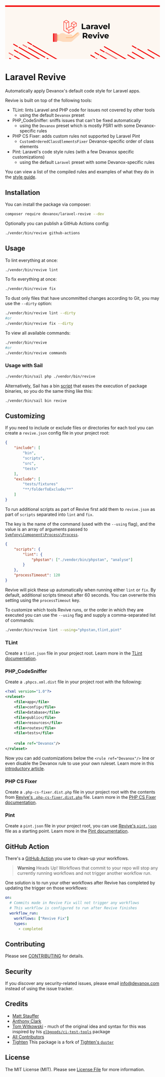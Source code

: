 ![Project Banner](https://raw.githubusercontent.com/devanoxLtd/revive/main/banner.png)

# Laravel Revive

Automatically apply Devanox's default code style for Laravel apps.

Revive is built on top of the following tools:

- TLint: lints Laravel and PHP code for issues not covered by other tools
  - using the default `Devanox` preset
- PHP_CodeSniffer: sniffs issues that can't be fixed automatically
  - using the `Devanox` preset which is mostly PSR1 with some Devanox-specific rules
- PHP CS Fixer: adds custom rules not supported by Laravel Pint
  - `CustomOrderedClassElementsFixer` Devanox-specific order of class elements
- Pint: Laravel's code style rules (with a few Devanox specific customizations)
  - using the default `Laravel` preset with some Devanox-specific rules

You can view a list of the compiled rules and examples of what they do in the [style guide](./style-guide.md).

## Installation

You can install the package via composer:

```bash
composer require devanox/laravel-revive --dev
```

Optionally you can publish a GitHub Actions config:

```bash
./vendor/bin/revive github-actions
```

## Usage

To lint everything at once:

```bash
./vendor/bin/revive lint
```

To fix everything at once:

```bash
./vendor/bin/revive fix
```

To dust only files that have uncommitted changes according to Git, you may use the `--dirty` option:

```bash
./vendor/bin/revive lint --dirty
#or
./vendor/bin/revive fix --dirty
```

To view all available commands:

```bash
./vendor/bin/revive
#or
./vendor/bin/revive commands
```

### Usage with Sail

```bash
./vendor/bin/sail php ./vendor/bin/revive
```

Alternatively, Sail has a bin [script](https://github.com/laravel/sail/blob/1.x/bin/sail#L211) that eases the execution of package binaries, so you do the same thing like this:

```bash
./vendor/bin/sail bin revive
```

## Customizing

If you need to include or exclude files or directories for each tool you can create a `revive.json` config file in your project root:

```json
{
    "include": [
        "bin",
        "scripts",
        "src",
        "tests"
    ],
    "exclude": [
        "tests/fixtures"
        "**/folderToExclude/**"
    ]
}
```

To run additional scripts as part of Revive first add them to `revive.json` as part of `scripts` separated into `lint` and `fix`.

The key is the name of the command (used with the `--using` flag), and the value is an array of arguments passed to [`Symfony\Component\Process\Process`](https://symfony.com/doc/current/components/process.html).

```json
{
    "scripts": {
        "lint": {
            "phpstan": ["./vendor/bin/phpstan", "analyse"]
        }
    },
    "processTimeout": 120
}
```

Revive will pick these up automatically when running either `lint` or `fix`.
By default, additional scripts timeout after 60 seconds. You can overwrite this setting using the `processTimeout` key.

To customize which tools Revive runs, or the order in which they are executed you can use the `--using` flag and supply a comma-separated list of commands:

```bash
./vendor/bin/revive lint --using="phpstan,tlint,pint"
```

### TLint

Create a `tlint.json` file in your project root. Learn more in the [TLint documentation](https://github.com/tighten/tlint#configuration).

### PHP_CodeSniffer

Create a `.phpcs.xml.dist` file in your project root with the following:

```xml
<?xml version="1.0"?>
<ruleset>
    <file>app</file>
    <file>config</file>
    <file>database</file>
    <file>public</file>
    <file>resources</file>
    <file>routes</file>
    <file>tests</file>

    <rule ref="Devanox"/>
</ruleset>
```

Now you can add customizations below the `<rule ref="Devanox"/>` line or even disable the Devanox rule to use your own ruleset. Learn more in this [introductory article](https://ncona.com/2012/12/creating-your-own-phpcs-standard/).

### PHP CS Fixer

Create a `.php-cs-fixer.dist.php` file in your project root with the contents from [Revive's `.php-cs-fixer.dist.php`](standards/.php-cs-fixer.dist.php) file. Learn more in the [PHP CS Fixer documentation](https://cs.symfony.com/doc/config.html).

### Pint

Create a `pint.json` file in your project root, you can use [Revive's `pint.json`](standards/pint.json) file as a starting point. Learn more in the [Pint documentation](https://laravel.com/docs/pint#configuring-pint).

## GitHub Action

There's a [GitHub Action](https://github.com/devanoxLtd/revive-action) you use to clean-up your workflows.

>**Warning** Heads Up! Workflows that commit to your repo will stop any currently running workflows and not trigger another workflow run.

One solution is to run your other workflows after Revive has completed by updating the trigger on those workflows:

```yml
on:
  # Commits made in Revive Fix will not trigger any workflows
  # This workflow is configured to run after Revive finishes
  workflow_run:
    workflows: ["Revive Fix"]
    types:
      - completed
```

## Contributing

Please see [CONTRIBUTING](CONTRIBUTING.md) for details.

## Security

If you discover any security-related issues, please email info@devanox.com instead of using the issue tracker.

## Credits

- [Matt Stauffer](https://github.com/mattstauffer)
- [Anthony Clark](https://github.com/driftingly)
- [Tom Witkowski](https://github.com/devgummibeer) - much of the original idea and syntax for this was inspired by his [`elbgoods/ci-test-tools`](https://github.com/elbgoods/ci-test-tools) package
- [All Contributors](../../contributors)
- [Tighten](https://github.com/tighten) This package is a fork of [Tighten's `duster`](https://github.com/tighten/duster)

## License

The MIT License (MIT). Please see [License File](LICENSE.md) for more information.
